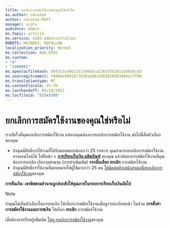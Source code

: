 ```yaml
---
title: ยกเลิกการสมัครใช้งานของคุณใช่หรือไม่
ms.author: cmcatee
author: cmcatee-MSFT
manager: scotv
audience: Admin
ms.topic: article
ms.service: o365-administration
ROBOTS: NOINDEX, NOFOLLOW
localization_priority: Normal
ms.collection: Adm_O365
ms.custom:
- "4"
- "1400001"
ms.openlocfilehash: 59fd13ca0e1151740ebca23b3f382611a565bc42
ms.sourcegitcommit: f4866e94918c7b591ad0cd3b58169d340bcc7f00
ms.translationtype: MT
ms.contentlocale: th-TH
ms.lasthandoff: 05/19/2021
ms.locfileid: "52543200"
---
```

# <a name="canceling-your-subscription"></a>ยกเลิกการสมัครใช้งานของคุณใช่หรือไม่

เราเสียใจที่คุณยกเลิกการสมัครใช้งาน แต่หากคุณต้องการยกเลิกการสมัครใช้งาน ต่อไปนี้คือตัวเลือกของคุณ:
  
- ถ้าคุณมีสิทธิ์การใช้งานที่ได้รับมอบหมายน้อยกว่า 25 รายการ คุณสามารถยกเลิกการสมัครใช้งานทางออนไลน์ได้ ไปที่หน้า \> **[การเรียกเก็บเงิน ผลิตภัณฑ์](https://go.microsoft.com/fwlink/p/?linkid=842054)** ของคุณ แล้วค้นหาการสมัครใช้งานที่คุณต้องการยกเลิก เลือกจุดสามจุด (การทําเพิ่มเติม) **จากนั้นเลือก ยกเลิก** การสมัครใช้งาน
- ถ้าคุณมีสิทธิ์การใช้งานที่มอบหมายให้ผู้ใช้มากกว่า 25 คน [ให้ติดต่อฝ่ายสนับสนุนเพื่อยกเลิกการสมัครใช้งาน](https://go.microsoft.com/fwlink/p/?linkid=518322)ของคุณ
  
**การคืนเงิน: เครดิตตามส่วนจะถูกส่งกลับให้คุณภายในรอบการเรียกเก็บเงินถัดไป**

> [!NOTE]
> ถ้าคุณไม่เห็นตัวเลือกในการยกเลิก ให้เลือกการสมัครใช้งานเพื่อดูรายละเอียดหน้า ในส่วน **การตั้งค่าการสมัครใช้งานและการชเงิน** ให้เลือก **ยกเลิก** การสมัครใช้งาน

เมื่อต้องการเรียนรู้เพิ่มเติม [ให้ดู ยกเลิกการสมัครใช้งาน](/microsoft-365/commerce/subscriptions/cancel-your-subscription)ของคุณ
